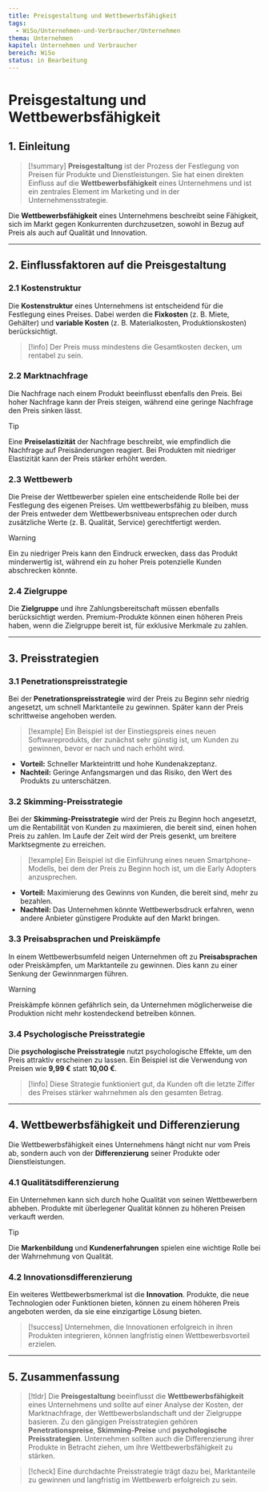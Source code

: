 ```yaml
---
title: Preisgestaltung und Wettbewerbsfähigkeit
tags:
  - WiSo/Unternehmen-und-Verbraucher/Unternehmen
thema: Unternehmen
kapitel: Unternehmen und Verbraucher
bereich: WiSo
status: in Bearbeitung
---
```

# Preisgestaltung und Wettbewerbsfähigkeit

## 1. Einleitung

> [!summary]
> **Preisgestaltung** ist der Prozess der Festlegung von Preisen für Produkte und Dienstleistungen. Sie hat einen direkten Einfluss auf die **Wettbewerbsfähigkeit** eines Unternehmens und ist ein zentrales Element im Marketing und in der Unternehmensstrategie.

Die **Wettbewerbsfähigkeit** eines Unternehmens beschreibt seine Fähigkeit, sich im Markt gegen Konkurrenten durchzusetzen, sowohl in Bezug auf Preis als auch auf Qualität und Innovation.

---

## 2. Einflussfaktoren auf die Preisgestaltung

### 2.1 **Kostenstruktur**

Die **Kostenstruktur** eines Unternehmens ist entscheidend für die Festlegung eines Preises. Dabei werden die **Fixkosten** (z. B. Miete, Gehälter) und **variable Kosten** (z. B. Materialkosten, Produktionskosten) berücksichtigt.

> [!info]
> Der Preis muss mindestens die Gesamtkosten decken, um rentabel zu sein.

### 2.2 **Marktnachfrage**

Die Nachfrage nach einem Produkt beeinflusst ebenfalls den Preis. Bei hoher Nachfrage kann der Preis steigen, während eine geringe Nachfrage den Preis sinken lässt.

> [!tip]
> Eine **Preiselastizität** der Nachfrage beschreibt, wie empfindlich die Nachfrage auf Preisänderungen reagiert. Bei Produkten mit niedriger Elastizität kann der Preis stärker erhöht werden.

### 2.3 **Wettbewerb**

Die Preise der Wettbewerber spielen eine entscheidende Rolle bei der Festlegung des eigenen Preises. Um wettbewerbsfähig zu bleiben, muss der Preis entweder dem Wettbewerbsniveau entsprechen oder durch zusätzliche Werte (z. B. Qualität, Service) gerechtfertigt werden.

> [!warning]
> Ein zu niedriger Preis kann den Eindruck erwecken, dass das Produkt minderwertig ist, während ein zu hoher Preis potenzielle Kunden abschrecken könnte.

### 2.4 **Zielgruppe**

Die **Zielgruppe** und ihre Zahlungsbereitschaft müssen ebenfalls berücksichtigt werden. Premium-Produkte können einen höheren Preis haben, wenn die Zielgruppe bereit ist, für exklusive Merkmale zu zahlen.

---

## 3. Preisstrategien

### 3.1 **Penetrationspreisstrategie**

Bei der **Penetrationspreisstrategie** wird der Preis zu Beginn sehr niedrig angesetzt, um schnell Marktanteile zu gewinnen. Später kann der Preis schrittweise angehoben werden.

> [!example]
> Ein Beispiel ist der Einstiegspreis eines neuen Softwareprodukts, der zunächst sehr günstig ist, um Kunden zu gewinnen, bevor er nach und nach erhöht wird.

- **Vorteil:** Schneller Markteintritt und hohe Kundenakzeptanz.
- **Nachteil:** Geringe Anfangsmargen und das Risiko, den Wert des Produkts zu unterschätzen.

### 3.2 **Skimming-Preisstrategie**

Bei der **Skimming-Preisstrategie** wird der Preis zu Beginn hoch angesetzt, um die Rentabilität von Kunden zu maximieren, die bereit sind, einen hohen Preis zu zahlen. Im Laufe der Zeit wird der Preis gesenkt, um breitere Marktsegmente zu erreichen.

> [!example]
> Ein Beispiel ist die Einführung eines neuen Smartphone-Modells, bei dem der Preis zu Beginn hoch ist, um die Early Adopters anzusprechen.

- **Vorteil:** Maximierung des Gewinns von Kunden, die bereit sind, mehr zu bezahlen.
- **Nachteil:** Das Unternehmen könnte Wettbewerbsdruck erfahren, wenn andere Anbieter günstigere Produkte auf den Markt bringen.

### 3.3 **Preisabsprachen und Preiskämpfe**

In einem Wettbewerbsumfeld neigen Unternehmen oft zu **Preisabsprachen** oder Preiskämpfen, um Marktanteile zu gewinnen. Dies kann zu einer Senkung der Gewinnmargen führen.

> [!warning]
> Preiskämpfe können gefährlich sein, da Unternehmen möglicherweise die Produktion nicht mehr kostendeckend betreiben können.

### 3.4 **Psychologische Preisstrategie**

Die **psychologische Preisstrategie** nutzt psychologische Effekte, um den Preis attraktiv erscheinen zu lassen. Ein Beispiel ist die Verwendung von Preisen wie **9,99 €** statt **10,00 €**.

> [!info]
> Diese Strategie funktioniert gut, da Kunden oft die letzte Ziffer des Preises stärker wahrnehmen als den gesamten Betrag.

---

## 4. Wettbewerbsfähigkeit und Differenzierung

Die Wettbewerbsfähigkeit eines Unternehmens hängt nicht nur vom Preis ab, sondern auch von der **Differenzierung** seiner Produkte oder Dienstleistungen.

### 4.1 **Qualitätsdifferenzierung**

Ein Unternehmen kann sich durch hohe Qualität von seinen Wettbewerbern abheben. Produkte mit überlegener Qualität können zu höheren Preisen verkauft werden.

> [!tip]
> Die **Markenbildung** und **Kundenerfahrungen** spielen eine wichtige Rolle bei der Wahrnehmung von Qualität.

### 4.2 **Innovationsdifferenzierung**

Ein weiteres Wettbewerbsmerkmal ist die **Innovation**. Produkte, die neue Technologien oder Funktionen bieten, können zu einem höheren Preis angeboten werden, da sie eine einzigartige Lösung bieten.

> [!success]
> Unternehmen, die Innovationen erfolgreich in ihren Produkten integrieren, können langfristig einen Wettbewerbsvorteil erzielen.

---

## 5. Zusammenfassung

> [!tldr]
> Die **Preisgestaltung** beeinflusst die **Wettbewerbsfähigkeit** eines Unternehmens und sollte auf einer Analyse der Kosten, der Marktnachfrage, der Wettbewerbslandschaft und der Zielgruppe basieren. Zu den gängigen Preisstrategien gehören **Penetrationspreise**, **Skimming-Preise** und **psychologische Preisstrategien**. Unternehmen sollten auch die Differenzierung ihrer Produkte in Betracht ziehen, um ihre Wettbewerbsfähigkeit zu stärken.

> [!check]
> Eine durchdachte Preisstrategie trägt dazu bei, Marktanteile zu gewinnen und langfristig im Wettbewerb erfolgreich zu sein.

